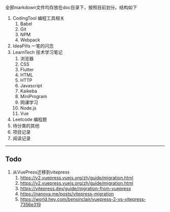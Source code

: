 全部markdown文件均存放在doc目录下，按照目前划分。结构如下

1. CodingTool 编程工具相关 
   1. Babel 
   2. Git
   3. NPM
   4. Webpack
2. IdeaPills 一笔的闪念
3. LearnTech 技术学习笔记
   1. 浏览器
   2. CSS
   3. Flutter
   4. HTML
   5. HTTP
   6. Javascript
   7. Kaikeba
   8. MiniProgram
   9. 网课学习
   10. Node.js
   11. Vue
4. Leetcode 编程题
5. 待分类的其他
6. 项目记录
7. 阅读记录

---

## Todo
1. 从VuePress迁移到vitepress
   1. https://v2.vuepress.vuejs.org/zh/guide/migration.html
   2. https://v2.vuepress.vuejs.org/zh/guide/migration.html
   3. https://vitepress.dev/guide/migration-from-vuepress
   4. https://nanova.me/posts/vitepress-migration
   5. https://world.hey.com/bensinclair/vuepress-2-vs-vitepress-7356e319